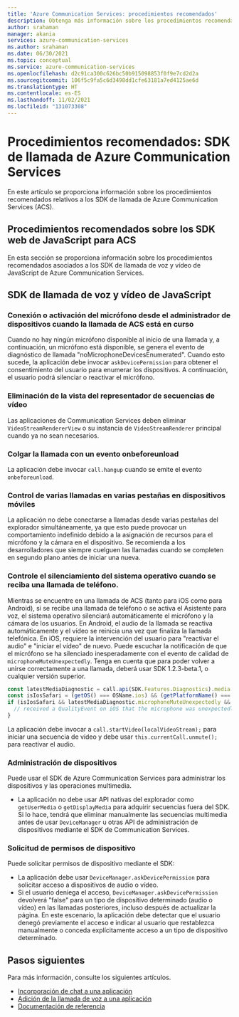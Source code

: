 ```yaml
---
title: 'Azure Communication Services: procedimientos recomendados'
description: Obtenga más información sobre los procedimientos recomendados de Azure Communication Services.
author: srahaman
manager: akania
services: azure-communication-services
ms.author: srahaman
ms.date: 06/30/2021
ms.topic: conceptual
ms.service: azure-communication-services
ms.openlocfilehash: d2c91ca300c626bc50b915098853f0f9e7cd2d2a
ms.sourcegitcommit: 106f5c9fa5c6d3498dd1cfe63181a7ed4125ae6d
ms.translationtype: HT
ms.contentlocale: es-ES
ms.lasthandoff: 11/02/2021
ms.locfileid: "131073308"
---
```

# <a name="best-practices-azure-communication-services-calling-sdks"></a>Procedimientos recomendados: SDK de llamada de Azure Communication Services
En este artículo se proporciona información sobre los procedimientos recomendados relativos a los SDK de llamada de Azure Communication Services (ACS).

## <a name="acs-web-javascript-sdk-best-practices"></a>Procedimientos recomendados sobre los SDK web de JavaScript para ACS
En esta sección se proporciona información sobre los procedimientos recomendados asociados a los SDK de llamada de voz y vídeo de JavaScript de Azure Communication Services.

## <a name="javascript-voice-and-video-calling-sdk"></a>SDK de llamada de voz y vídeo de JavaScript

### <a name="plug-in-microphone-or-enable-microphone-from-device-manager-when-acs-call-in-progress"></a>Conexión o activación del micrófono desde el administrador de dispositivos cuando la llamada de ACS está en curso
Cuando no hay ningún micrófono disponible al inicio de una llamada y, a continuación, un micrófono está disponible, se genera el evento de diagnóstico de llamada "noMicrophoneDevicesEnumerated".
Cuando esto sucede, la aplicación debe invocar `askDevicePermission` para obtener el consentimiento del usuario para enumerar los dispositivos. A continuación, el usuario podrá silenciar o reactivar el micrófono.

### <a name="dispose-video-stream-renderer-view"></a>Eliminación de la vista del representador de secuencias de vídeo
Las aplicaciones de Communication Services deben eliminar `VideoStreamRendererView` o su instancia de `VideoStreamRenderer` principal cuando ya no sean necesarios.

### <a name="hang-up-the-call-on-onbeforeunload-event"></a>Colgar la llamada con un evento onbeforeunload
La aplicación debe invocar `call.hangup` cuando se emite el evento `onbeforeunload`.

### <a name="handling-multiple-calls-on-multiple-tabs-on-mobile"></a>Control de varias llamadas en varias pestañas en dispositivos móviles
La aplicación no debe conectarse a llamadas desde varias pestañas del explorador simultáneamente, ya que esto puede provocar un comportamiento indefinido debido a la asignación de recursos para el micrófono y la cámara en el dispositivo. Se recomienda a los desarrolladores que siempre cuelguen las llamadas cuando se completen en segundo plano antes de iniciar una nueva.

### <a name="handle-os-muting-call-when-phone-call-comes-in"></a>Controle el silenciamiento del sistema operativo cuando se reciba una llamada de teléfono.
Mientras se encuentre en una llamada de ACS (tanto para iOS como para Android), si se recibe una llamada de teléfono o se activa el Asistente para voz, el sistema operativo silenciará automáticamente el micrófono y la cámara de los usuarios. En Android, el audio de la llamada se reactiva automáticamente y el vídeo se reinicia una vez que finaliza la llamada telefónica. En iOS, requiere la intervención del usuario para "reactivar el audio" e "iniciar el vídeo" de nuevo. Puede escuchar la notificación de que el micrófono se ha silenciado inesperadamente con el evento de calidad de `microphoneMuteUnexpectedly`. Tenga en cuenta que para poder volver a unirse correctamente a una llamada, deberá usar SDK 1.2.3-beta.1, o cualquier versión superior.

```javascript
const latestMediaDiagnostic = call.api(SDK.Features.Diagnostics).media.getLatest();
const isIosSafari = (getOS() === OSName.ios) && (getPlatformName() === BrowserName.safari);
if (isIosSafari && latestMediaDiagnostic.microphoneMuteUnexpectedly && latestMediaDiagnostic.microphoneMuteUnexpectedly.value) {
  // received a QualityEvent on iOS that the microphone was unexpectedly muted - notify user to unmute their microphone and to start their video stream
}
```

La aplicación debe invocar a `call.startVideo(localVideoStream);` para iniciar una secuencia de vídeo y debe usar `this.currentCall.unmute();` para reactivar el audio.

### <a name="device-management"></a>Administración de dispositivos
Puede usar el SDK de Azure Communication Services para administrar los dispositivos y las operaciones multimedia.
- La aplicación no debe usar API nativas del explorador como `getUserMedia` o `getDisplayMedia` para adquirir secuencias fuera del SDK. Si lo hace, tendrá que eliminar manualmente las secuencias multimedia antes de usar `DeviceManager` u otras API de administración de dispositivos mediante el SDK de Communication Services.

### <a name="request-device-permissions"></a>Solicitud de permisos de dispositivo
Puede solicitar permisos de dispositivo mediante el SDK:
- La aplicación debe usar `DeviceManager.askDevicePermission` para solicitar acceso a dispositivos de audio o vídeo.
- Si el usuario deniega el acceso, `DeviceManager.askDevicePermission` devolverá "false" para un tipo de dispositivo determinado (audio o vídeo) en las llamadas posteriores, incluso después de actualizar la página. En este escenario, la aplicación debe detectar que el usuario denegó previamente el acceso e indicar al usuario que restablezca manualmente o conceda explícitamente acceso a un tipo de dispositivo determinado.

## <a name="next-steps"></a>Pasos siguientes
Para más información, consulte los siguientes artículos.

- [Incorporación de chat a una aplicación](../quickstarts/chat/get-started.md)
- [Adición de la llamada de voz a una aplicación](../quickstarts/voice-video-calling/getting-started-with-calling.md)
- [Documentación de referencia](reference.md)
